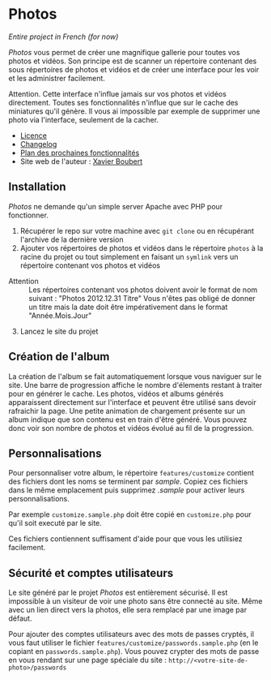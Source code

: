 Photos
=========
_Entire project in French (for now)_

_Photos_ vous permet de créer une magnifique gallerie pour toutes vos photos et vidéos. Son principe est de scanner un répertoire contenant des sous répertoires de photos et vidéos et de créer une interface pour les voir et les administrer facilement.

Attention. Cette interface n'influe jamais sur vos photos et vidéos directement. Toutes ses fonctionnalités n'influe que sur le cache des miniatures qu'il génère. Il vous ai impossible par exemple de supprimer une photo via l'interface, seulement de la cacher.

* [Licence](https://github.com/XavierBoubert/Photos/blob/master/LICENSE)
* [Changelog](https://github.com/XavierBoubert/Photos/blob/master/CHANGELOG.md)
* [Plan des prochaines fonctionnalités](https://github.com/XavierBoubert/Photos/blob/master/MILESTONE.md)
* Site web de l'auteur : [Xavier Boubert](http://xavierboubert.fr)


Installation
---------

_Photos_ ne demande qu'un simple server Apache avec PHP pour fonctionner.

1. Récupérer le repo sur votre machine avec `git clone` ou en récupérant l'archive de la dernière version
2. Ajouter vos répertoires de photos et vidéos dans le répertoire `photos` à la racine du projet ou tout simplement en faisant un `symlink` vers un répertoire contenant vos photos et vidéos

<dl>
  <dt>Attention</dt>
  <dd>Les répertoires contenant vos photos doivent avoir le format de nom suivant :
    "Photos 2012.12.31 Titre"
    Vous n'êtes pas obligé de donner un titre mais la date doit être impérativement dans le format "Année.Mois.Jour"</dd>
</dl>

3. Lancez le site du projet


Création de l'album
---------

La création de l'album se fait automatiquement lorsque vous naviguer sur le site. Une barre de progression affiche le nombre d'élements restant à traiter pour en générer le cache. Les photos, vidéos et albums générés apparaissent directement sur l'interface et peuvent être utilisé sans devoir rafraichir la page.
Une petite animation de chargement présente sur un album indique que son contenu est en train d'être généré. Vous pouvez donc voir son nombre de photos et vidéos évolué au fil de la progression.


Personnalisations
---------

Pour personnaliser votre album, le répertoire `features/customize` contient des fichiers dont les noms se terminent par _sample_. Copiez ces fichiers dans le même emplacement puis supprimez _.sample_ pour activer leurs personnalisations.

Par exemple `customize.sample.php` doit être copié en `customize.php` pour qu'il soit executé par le site.

Ces fichiers contiennent suffisament d'aide pour que vous les utilisiez facilement.


Sécurité et comptes utilisateurs
---------

Le site généré par le projet _Photos_ est entièrement sécurisé. Il est impossible à un visiteur de voir une photo sans être connecté au site. Même avec un lien direct vers la photos, elle sera remplacé par une image par défaut.

Pour ajouter des comptes utilisateurs avec des mots de passes cryptés, il vous faut utiliser le fichier `features/customize/passwords.sample.php` (en le copiant en `passwords.sample.php`).
Vous pouvez crypter des mots de passe en vous rendant sur une page spéciale du site : `http://<votre-site-de-photo>/passwords`